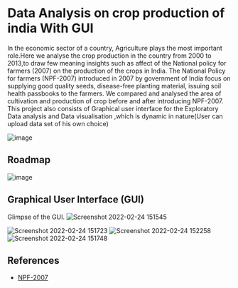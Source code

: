 

# Data Analysis on crop production of india With GUI
In the economic sector of a country, Agriculture plays the most important role.Here we analyse the crop production in the country from 2000 to 2013,to draw few meaning insights such as affect of the National policy for farmers (2007) on the production of the crops in India. The National Policy for farmers (NPF-2007) introduced in 2007 by government of India focus on supplying good quality seeds, disease-free planting material, issuing soil health passbooks to the farmers. We compared and analysed the area of cultivation and production of crop before and after introducing NPF-2007. This project also consists of   Graphical user interface for the Exploratory Data analysis and Data visualisation ,which is dynamic in nature(User can upload data set of his own choice)

![image](https://user-images.githubusercontent.com/75658391/155760818-33db52f0-3f99-43d4-a0d2-ad88489daee4.png)

## Roadmap
![image](https://user-images.githubusercontent.com/75658391/155761437-5ad8b38d-edec-4cc8-a032-4592f36ed57d.png)


## Graphical User Interface (GUI)
Glimpse of the GUI.
![Screenshot 2022-02-24 151545](https://user-images.githubusercontent.com/75658391/155760951-8b42ca67-d7b9-43f5-9053-4e9847254e57.png)

![Screenshot 2022-02-24 151723](https://user-images.githubusercontent.com/75658391/155761007-dd27ef99-7e48-4daf-9be8-b273d69714c6.png)
![Screenshot 2022-02-24 152258](https://user-images.githubusercontent.com/75658391/155761112-b9e1bdd5-71cd-45f7-aaa0-bbd20498bb57.png)
![Screenshot 2022-02-24 151748](https://user-images.githubusercontent.com/75658391/155761153-688b3ebe-8026-41fc-9560-3318b888a2fd.png)




## References

 - [NPF-2007](https://agricoop.nic.in/sites/default/files/npff2007%20%281%29.pdf)
 
